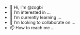 - 👋 Hi, I’m @zogbi
- 👀 I’m interested in ...
- 🌱 I’m currently learning ...
- 💞️ I’m looking to collaborate on ...
- 📫 How to reach me ...

<!---
zogbi/zogbi is a ✨ special ✨ repository because its `README.md` (this file) appears on your GitHub profile.
You can click the Preview link to take a look at your changes.
--->
